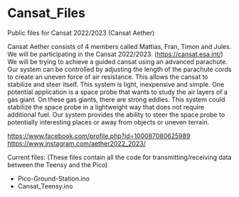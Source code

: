 # Cansat_Files
Public files for Cansat 2022/2023 (Cansat Aether)

Cansat Aether consists of 4 members called Mattias, Fran, Timon and Jules. We will be participating in the Cansat 2022/2023. (https://cansat.esa.int/)
We will be trying to achieve a guided cansat using an advanced parachute. Our system can be controlled by adjusting the length of the parachute cords to create an uneven force of air resistance. This allows the cansat to stabilize and steer itself. This system is light, inexpensive and simple. One potential application is a space probe that wants to study the air layers of a gas giant. On these gas giants, there are strong eddies. This system could stabilize the space probe in a lightweight way that does not require additional fuel. Our system provides the ability to steer the space probe to potentially interesting places or away from objects or uneven terrain.

https://www.facebook.com/profile.php?id=100087080625989
https://www.instagram.com/aether2022_2023/

Current files: (These files contain all the code for transmitting/receiving data between the Teensy and the Pico)
- Pico-Ground-Station.ino 
- Cansat_Teensy.ino


